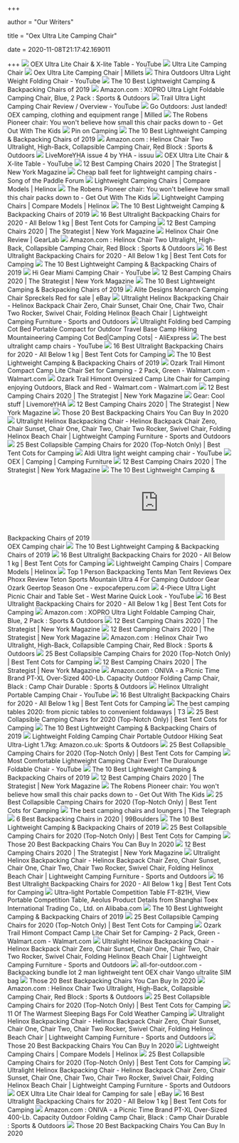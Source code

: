 +++
        
author = "Our Writers"
        
title = "Oex Ultra Lite Camping Chair"
        
date = 2020-11-08T21:17:42.169011
        
+++
[ ![](https://i.ytimg.com/vi/ae5jWi_ahx4/hqdefault.jpg)](https://i.ytimg.com/vi/ae5jWi_ahx4/hqdefault.jpg) OEX Ultra Lite Chair & X-lite Table - YouTube
[ ![](https://i.pinimg.com/736x/70/e8/6f/70e86f0a78233214df438a97662699c1.jpg)](https://i.pinimg.com/736x/70/e8/6f/70e86f0a78233214df438a97662699c1.jpg) Ultra Lite Camping Chair
[ ![](https://i1.adis.ws/i/jpl/bl_316918_a)](https://i1.adis.ws/i/jpl/bl_316918_a) Oex Ultra Lite Camping Chair | Millets
[ ![](https://i.ytimg.com/vi/ZnUSpw5R6lo/maxresdefault.jpg)](https://i.ytimg.com/vi/ZnUSpw5R6lo/maxresdefault.jpg) Thira Outdoors Ultra Light Weight Folding Chair - YouTube
[ ![](https://mywildearth.com/wp-content/uploads/2017/07/ultra-lightweight-mayfly.jpg)](https://mywildearth.com/wp-content/uploads/2017/07/ultra-lightweight-mayfly.jpg) The 10 Best Lightweight Camping & Backpacking Chairs of 2019
[ ![](https://images-na.ssl-images-amazon.com/images/I/41IlBqiPqmL._AC_.jpg)](https://images-na.ssl-images-amazon.com/images/I/41IlBqiPqmL._AC_.jpg) Amazon.com : XOPRO Ultra Light Foldable Camping Chair, Blue, 2 Pack :  Sports & Outdoors
[ ![](https://i.ytimg.com/vi/FBwCZNahMDg/hqdefault.jpg)](https://i.ytimg.com/vi/FBwCZNahMDg/hqdefault.jpg) Trail Ultra Light Camping Chair Review / Overview - YouTube
[ ![](https://milled.com/contents/2017-03-20/eOUhMV6z9it9F-Uu/iUUsZM5lCaHG.jpg)](https://milled.com/contents/2017-03-20/eOUhMV6z9it9F-Uu/iUUsZM5lCaHG.jpg) Go Outdoors: Just landed! OEX camping, clothing and equipment range | Milled
[ ![](https://www.getoutwiththekids.co.uk/wp-content/uploads/2016/07/Robens-Pioneer-Chair-Camping-Furniture.jpg)](https://www.getoutwiththekids.co.uk/wp-content/uploads/2016/07/Robens-Pioneer-Chair-Camping-Furniture.jpg) The Robens Pioneer chair: You won't believe how small this chair packs down  to - Get Out With The Kids
[ ![](https://i.pinimg.com/736x/de/0e/1a/de0e1aaa2281d2cadabb6043eb7405a5.jpg)](https://i.pinimg.com/736x/de/0e/1a/de0e1aaa2281d2cadabb6043eb7405a5.jpg) Pin on Camping
[ ![](https://i.ytimg.com/vi/vx2ijKH82Qk/maxresdefault.jpg)](https://i.ytimg.com/vi/vx2ijKH82Qk/maxresdefault.jpg) The 10 Best Lightweight Camping & Backpacking Chairs of 2019
[ ![](https://images-na.ssl-images-amazon.com/images/I/81txe6sA4SL._AC_UX522_.jpg)](https://images-na.ssl-images-amazon.com/images/I/81txe6sA4SL._AC_UX522_.jpg) Amazon.com : Helinox Chair Two Ultralight, High-Back, Collapsible Camping  Chair, Red Block : Sports & Outdoors
[ ![](https://image.isu.pub/160627085513-62b9e0b9fb835e1e20348d9071677bc5/jpg/page_30.jpg)](https://image.isu.pub/160627085513-62b9e0b9fb835e1e20348d9071677bc5/jpg/page_30.jpg) LiveMoreYHA issue 4 by YHA - issuu
[ ![](https://i.ytimg.com/vi/ae5jWi_ahx4/mqdefault.jpg)](https://i.ytimg.com/vi/ae5jWi_ahx4/mqdefault.jpg) OEX Ultra Lite Chair & X-lite Table - YouTube
[ ![](https://pyxis.nymag.com/v1/imgs/799/4cb/46677741451fb2a91d64436ea483116530-kijaro-camp-chair-lede.rsquare.w700.jpg)](https://pyxis.nymag.com/v1/imgs/799/4cb/46677741451fb2a91d64436ea483116530-kijaro-camp-chair-lede.rsquare.w700.jpg) 12 Best Camping Chairs 2020 | The Strategist | New York Magazine
[ ![](http://cankay.org.uk/photos/1/17_07_2016/original/DSCN0058%20(Copy).JPG)](http://cankay.org.uk/photos/1/17_07_2016/original/DSCN0058%20(Copy).JPG) Cheap ball feet for lightweight camping chairs - Song of the Paddle Forum
[ ![](https://cdn.shopify.com/s/files/1/0039/1367/8918/files/CLP-Product-Specs_ULTRA_Card-3_432d2c73-5bc7-4a44-8dd8-77cf28720f50_600x.jpg?v=1578550629)](https://cdn.shopify.com/s/files/1/0039/1367/8918/files/CLP-Product-Specs_ULTRA_Card-3_432d2c73-5bc7-4a44-8dd8-77cf28720f50_600x.jpg?v=1578550629) Lightweight Camping Chairs | Compare Models | Helinox
[ ![](https://www.getoutwiththekids.co.uk/wp-content/uploads/2016/07/Helinox-Chair-One.jpg)](https://www.getoutwiththekids.co.uk/wp-content/uploads/2016/07/Helinox-Chair-One.jpg) The Robens Pioneer chair: You won't believe how small this chair packs down  to - Get Out With The Kids
[ ![](https://cdn.shopify.com/s/files/1/0039/1367/8918/files/CLP-Product-Specs-ExtraRoomy--Card-3_c3f78d43-15c8-480c-8b46-7e2ca8d7ede9_600x.jpg?v=1578551003)](https://cdn.shopify.com/s/files/1/0039/1367/8918/files/CLP-Product-Specs-ExtraRoomy--Card-3_c3f78d43-15c8-480c-8b46-7e2ca8d7ede9_600x.jpg?v=1578551003) Lightweight Camping Chairs | Compare Models | Helinox
[ ![](https://mywildearth.com/wp-content/uploads/2017/07/helinox-lightweight-camp-chair.jpg)](https://mywildearth.com/wp-content/uploads/2017/07/helinox-lightweight-camp-chair.jpg) The 10 Best Lightweight Camping & Backpacking Chairs of 2019
[ ![](https://besttentcotsforcamping.com/wp-content/uploads/2019/03/Big-Agnes-Mica-Basin-Camp-Chair-view.jpg)](https://besttentcotsforcamping.com/wp-content/uploads/2019/03/Big-Agnes-Mica-Basin-Camp-Chair-view.jpg) 16 Best Ultralight Backpacking Chairs for 2020 - All Below 1 kg | Best Tent  Cots for Camping
[ ![](https://pyxis.nymag.com/v1/imgs/eb0/66b/27ddf365b8b222c9fec8911aa5f73cd16b-moon-lence-outdoor-ultralight-portable-f.rsquare.w600.jpg)](https://pyxis.nymag.com/v1/imgs/eb0/66b/27ddf365b8b222c9fec8911aa5f73cd16b-moon-lence-outdoor-ultralight-portable-f.rsquare.w600.jpg) 12 Best Camping Chairs 2020 | The Strategist | New York Magazine
[ ![](https://outdoorgearlab-mvnab3pwrvp3t0.stackpathdns.com/photos/15/82/279694_7649_L.jpg)](https://outdoorgearlab-mvnab3pwrvp3t0.stackpathdns.com/photos/15/82/279694_7649_L.jpg) Helinox Chair One Review | GearLab
[ ![](https://m.media-amazon.com/images/S/aplus-media/sc/4289f776-3c20-425b-9fb1-902cf9943293.__CR0,0,2500,2500_PT0_SX300_V1___.jpg)](https://m.media-amazon.com/images/S/aplus-media/sc/4289f776-3c20-425b-9fb1-902cf9943293.__CR0,0,2500,2500_PT0_SX300_V1___.jpg) Amazon.com : Helinox Chair Two Ultralight, High-Back, Collapsible Camping  Chair, Red Block : Sports & Outdoors
[ ![](https://besttentcotsforcamping.com/wp-content/uploads/2018/05/Sportneer-Portable-Lightweight-Folding-Camping-Chair.jpg)](https://besttentcotsforcamping.com/wp-content/uploads/2018/05/Sportneer-Portable-Lightweight-Folding-Camping-Chair.jpg) 16 Best Ultralight Backpacking Chairs for 2020 - All Below 1 kg | Best Tent  Cots for Camping
[ ![](https://mywildearth.com/wp-content/uploads/2017/07/coleman-stadium-seat.jpg)](https://mywildearth.com/wp-content/uploads/2017/07/coleman-stadium-seat.jpg) The 10 Best Lightweight Camping & Backpacking Chairs of 2019
[ ![](https://i.ytimg.com/vi/HjBzChWNbK4/maxresdefault.jpg)](https://i.ytimg.com/vi/HjBzChWNbK4/maxresdefault.jpg) Hi Gear Miami Camping Chair - YouTube
[ ![](https://pyxis.nymag.com/v1/imgs/536/414/f1dca46f867b819f70bb551923d13cad3d-coleman-big-n-tall-camping-chair.rsquare.w600.jpg)](https://pyxis.nymag.com/v1/imgs/536/414/f1dca46f867b819f70bb551923d13cad3d-coleman-big-n-tall-camping-chair.rsquare.w600.jpg) 12 Best Camping Chairs 2020 | The Strategist | New York Magazine
[ ![](https://mywildearth.com/wp-content/uploads/2017/07/helinox-ground.jpg)](https://mywildearth.com/wp-content/uploads/2017/07/helinox-ground.jpg) The 10 Best Lightweight Camping & Backpacking Chairs of 2019
[ ![](https://i.ebayimg.com/images/g/30kAAOSwZ2BfXKlU/s-l1600.jpg)](https://i.ebayimg.com/images/g/30kAAOSwZ2BfXKlU/s-l1600.jpg) Alite Designs Monarch Camping Chair Spreckels Red for sale | eBay
[ ![](http://www.portablegeneratorsolutions.com/folding-chairs/Images/Helinox-Chair-Zero-Grey-Portable-Ultralight-Folding-Camp-Backpacking-Chair-Back-t.jpg)](http://www.portablegeneratorsolutions.com/folding-chairs/Images/Helinox-Chair-Zero-Grey-Portable-Ultralight-Folding-Camp-Backpacking-Chair-Back-t.jpg) Ultralight Helinox Backpacking Chair - Helinox Backpack Chair Zero, Chair  Sunset, Chair One, Chair Two, Chair Two Rocker, Swivel Chair, Folding  Helinox Beach Chair | Lightweight Camping Furniture - Sports and Outdoors
[ ![](https://ae01.alicdn.com/kf/HTB1.flKeMmH3KVjSZKzq6z2OXXaq/Ultralight-Folding-bed-Camping-Cot-Bed-Portable-Compact-for-Outdoor-Travel-Base-Camp-Hiking-Mountaineering-Camping.jpg)](https://ae01.alicdn.com/kf/HTB1.flKeMmH3KVjSZKzq6z2OXXaq/Ultralight-Folding-bed-Camping-Cot-Bed-Portable-Compact-for-Outdoor-Travel-Base-Camp-Hiking-Mountaineering-Camping.jpg) Ultralight Folding bed Camping Cot Bed Portable Compact for Outdoor Travel  Base Camp Hiking Mountaineering Camping Cot Bed|Camping Cots| - AliExpress
[ ![](https://i.ytimg.com/vi/OqORHpmzl4g/maxresdefault.jpg)](https://i.ytimg.com/vi/OqORHpmzl4g/maxresdefault.jpg) The best ultralight camp chairs - YouTube
[ ![](https://besttentcotsforcamping.com/wp-content/uploads/2018/05/ALPHA-CAMP-Lightweight-Portable-Camping-Chair.jpg)](https://besttentcotsforcamping.com/wp-content/uploads/2018/05/ALPHA-CAMP-Lightweight-Portable-Camping-Chair.jpg) 16 Best Ultralight Backpacking Chairs for 2020 - All Below 1 kg | Best Tent  Cots for Camping
[ ![](https://mywildearth.com/wp-content/uploads/2016/09/kelly-backpacking-loveseat.jpg)](https://mywildearth.com/wp-content/uploads/2016/09/kelly-backpacking-loveseat.jpg) The 10 Best Lightweight Camping & Backpacking Chairs of 2019
[ ![](https://i5.walmartimages.com/asr/fddc3e39-9368-4529-814f-560b75b5cc9d_1.2e8ff0efcb9afeedb541f65a41a8d43a.jpeg)](https://i5.walmartimages.com/asr/fddc3e39-9368-4529-814f-560b75b5cc9d_1.2e8ff0efcb9afeedb541f65a41a8d43a.jpeg) Ozark Trail Himont Compact Camp Lite Chair Set for Camping - 2 Pack, Green  - Walmart.com - Walmart.com
[ ![](https://i5.walmartimages.com/asr/19847a31-b11e-49d1-b2bb-4e240de21ff4_2.79d3aadb5a7ffa9f202fe2e3553b75c5.jpeg)](https://i5.walmartimages.com/asr/19847a31-b11e-49d1-b2bb-4e240de21ff4_2.79d3aadb5a7ffa9f202fe2e3553b75c5.jpeg) Ozark Trail Himont Oversized Camp Lite Chair for Camping enjoying Outdoors,  Black and Red - Walmart.com - Walmart.com
[ ![](https://pyxis.nymag.com/v1/imgs/855/126/b9dbbcdb6fd64facd83e9ebd967b04a83e-coleman-portable-camping-quad-chair-with.rsquare.w600.jpg)](https://pyxis.nymag.com/v1/imgs/855/126/b9dbbcdb6fd64facd83e9ebd967b04a83e-coleman-portable-camping-quad-chair-with.rsquare.w600.jpg) 12 Best Camping Chairs 2020 | The Strategist | New York Magazine
[ ![](https://livemore.yha.org.uk/wp-content/uploads/2016/07/Gear-page-June.jpg)](https://livemore.yha.org.uk/wp-content/uploads/2016/07/Gear-page-June.jpg) Gear: Cool stuff | LivemoreYHA
[ ![](https://pyxis.nymag.com/v1/imgs/ea3/5e8/e32d72d46163a7d6ce1577cbd149f3c273.rsquare.w600.jpg)](https://pyxis.nymag.com/v1/imgs/ea3/5e8/e32d72d46163a7d6ce1577cbd149f3c273.rsquare.w600.jpg) 12 Best Camping Chairs 2020 | The Strategist | New York Magazine
[ ![](https://images-na.ssl-images-amazon.com/images/I/81AtmFOIp0L._SL1500_.jpg)](https://images-na.ssl-images-amazon.com/images/I/81AtmFOIp0L._SL1500_.jpg) Those 20 Best Backpacking Chairs You Can Buy In 2020
[ ![](http://www.portablegeneratorsolutions.com/folding-chairs/Images/Helinox-Chair-One-Camp-Backpacking-Chair-Aspen-Meadow-Green-t.jpg)](http://www.portablegeneratorsolutions.com/folding-chairs/Images/Helinox-Chair-One-Camp-Backpacking-Chair-Aspen-Meadow-Green-t.jpg) Ultralight Helinox Backpacking Chair - Helinox Backpack Chair Zero, Chair  Sunset, Chair One, Chair Two, Chair Two Rocker, Swivel Chair, Folding  Helinox Beach Chair | Lightweight Camping Furniture - Sports and Outdoors
[ ![](https://besttentcotsforcamping.com/wp-content/uploads/2019/04/Big-Agnes-Big-Six-Camp-Chair-review.jpg)](https://besttentcotsforcamping.com/wp-content/uploads/2019/04/Big-Agnes-Big-Six-Camp-Chair-review.jpg) 25 Best Collapsible Camping Chairs for 2020 (Top-Notch Only) | Best Tent  Cots for Camping
[ ![](https://i.ytimg.com/vi/tLGK-6atvI4/maxresdefault.jpg)](https://i.ytimg.com/vi/tLGK-6atvI4/maxresdefault.jpg) Aldi Ultra light weight camping chair - YouTube
[ ![](https://i1.adis.ws/i/jpl/go_353370_a?w=478&h=478&qlt=80)](https://i1.adis.ws/i/jpl/go_353370_a?w=478&h=478&qlt=80) OEX | Camping | Camping Furniture
[ ![](https://pyxis.nymag.com/v1/imgs/3da/39b/6b28a9cd0b9f3a1d15c42447d941cc7c2d-core-equipment-padded-arm-chair.rsquare.w600.jpg)](https://pyxis.nymag.com/v1/imgs/3da/39b/6b28a9cd0b9f3a1d15c42447d941cc7c2d-core-equipment-padded-arm-chair.rsquare.w600.jpg) 12 Best Camping Chairs 2020 | The Strategist | New York Magazine
[ ![](https://mywildearth.com/wp-content/uploads/2017/07/terralite-backpacking-chair.jpg)](https://mywildearth.com/wp-content/uploads/2017/07/terralite-backpacking-chair.jpg) The 10 Best Lightweight Camping & Backpacking Chairs of 2019
[ ![](https://www.ukgser.com/forums/attachment.php?attachmentid=363950&stc=1&d=1517863914)](https://www.ukgser.com/forums/attachment.php?attachmentid=363950&stc=1&d=1517863914) OEX Camping chair
[ ![](https://mywildearth.com/wp-content/uploads/2017/07/quick-e-seat.jpg)](https://mywildearth.com/wp-content/uploads/2017/07/quick-e-seat.jpg) The 10 Best Lightweight Camping & Backpacking Chairs of 2019
[ ![](https://besttentcotsforcamping.com/wp-content/uploads/2018/05/helinox-chair-zero.jpg)](https://besttentcotsforcamping.com/wp-content/uploads/2018/05/helinox-chair-zero.jpg) 16 Best Ultralight Backpacking Chairs for 2020 - All Below 1 kg | Best Tent  Cots for Camping
[ ![](https://cdn.shopify.com/s/files/1/0039/1367/8918/files/CLP-Product-Specs_ULTRA_Card-1_d1244506-41bd-4042-ba3a-318cfd681055_600x.jpg?v=1578550595)](https://cdn.shopify.com/s/files/1/0039/1367/8918/files/CLP-Product-Specs_ULTRA_Card-1_d1244506-41bd-4042-ba3a-318cfd681055_600x.jpg?v=1578550595) Lightweight Camping Chairs | Compare Models | Helinox
[ ![](https://www.expocafeperu.com/w/2020/03/top-1-person-backpacking-tents-1-man-backpacking-tent-reviews-oex-phoxx-1-person-backpacking-tent-review-teton-sports-mountain-ultra-tent-1-4-person-backpacking-tent-for-camping.jpg)](https://www.expocafeperu.com/w/2020/03/top-1-person-backpacking-tents-1-man-backpacking-tent-reviews-oex-phoxx-1-person-backpacking-tent-review-teton-sports-mountain-ultra-tent-1-4-person-backpacking-tent-for-camping.jpg) Top 1 Person Backpacking Tents Man Tent Reviews Oex Phoxx Review Teton  Sports Mountain Ultra 4 For Camping Outdoor Gear Ozark Geertop Season One -  expocafeperu.com
[ ![](https://i.ytimg.com/vi/l1I8jIu825o/maxresdefault.jpg)](https://i.ytimg.com/vi/l1I8jIu825o/maxresdefault.jpg) 4-Piece Ultra Light Picnic Chair and Table Set - West Marine Quick Look -  YouTube
[ ![](https://besttentcotsforcamping.com/wp-content/uploads/2017/01/Big-Agnes-Helinox-Chair-One-Review-front-view.jpg)](https://besttentcotsforcamping.com/wp-content/uploads/2017/01/Big-Agnes-Helinox-Chair-One-Review-front-view.jpg) 16 Best Ultralight Backpacking Chairs for 2020 - All Below 1 kg | Best Tent  Cots for Camping
[ ![](https://images-na.ssl-images-amazon.com/images/I/51olhBEjacL._AC_.jpg)](https://images-na.ssl-images-amazon.com/images/I/51olhBEjacL._AC_.jpg) Amazon.com : XOPRO Ultra Light Foldable Camping Chair, Blue, 2 Pack :  Sports & Outdoors
[ ![](https://pyxis.nymag.com/v1/imgs/351/8e3/fed2a68502bbb7b6621438471ba1e1c5ff.rsquare.w600.jpg)](https://pyxis.nymag.com/v1/imgs/351/8e3/fed2a68502bbb7b6621438471ba1e1c5ff.rsquare.w600.jpg) 12 Best Camping Chairs 2020 | The Strategist | New York Magazine
[ ![](https://pyxis.nymag.com/v1/imgs/746/525/3eaa96232af0059ad4b9576eb2e0c11236.rsquare.w600.jpg)](https://pyxis.nymag.com/v1/imgs/746/525/3eaa96232af0059ad4b9576eb2e0c11236.rsquare.w600.jpg) 12 Best Camping Chairs 2020 | The Strategist | New York Magazine
[ ![](https://images-na.ssl-images-amazon.com/images/I/71u8kYxtwaL._AC_UL1500_.jpg)](https://images-na.ssl-images-amazon.com/images/I/71u8kYxtwaL._AC_UL1500_.jpg) Amazon.com : Helinox Chair Two Ultralight, High-Back, Collapsible Camping  Chair, Red Block : Sports & Outdoors
[ ![](https://besttentcotsforcamping.com/wp-content/uploads/2019/02/KingCamp-Ultralight-Compact-Strong-High-Back-Folding-Chair-view.jpg)](https://besttentcotsforcamping.com/wp-content/uploads/2019/02/KingCamp-Ultralight-Compact-Strong-High-Back-Folding-Chair-view.jpg) 25 Best Collapsible Camping Chairs for 2020 (Top-Notch Only) | Best Tent  Cots for Camping
[ ![](https://pyxis.nymag.com/v1/imgs/ed4/e0e/7052bfc88dc7b26bf7fc985e0f5dcb5ec2-alps-escape-chair-footrest.rsquare.w600.jpg)](https://pyxis.nymag.com/v1/imgs/ed4/e0e/7052bfc88dc7b26bf7fc985e0f5dcb5ec2-alps-escape-chair-footrest.rsquare.w600.jpg) 12 Best Camping Chairs 2020 | The Strategist | New York Magazine
[ ![](https://images-na.ssl-images-amazon.com/images/I/81hz9O0ivqL._AC_SX679_.jpg)](https://images-na.ssl-images-amazon.com/images/I/81hz9O0ivqL._AC_SX679_.jpg) Amazon.com : ONIVA - a Picnic Time Brand PT-XL Over-Sized 400-Lb. Capacity  Outdoor Folding Camp Chair, Black : Camp Chair Durable : Sports & Outdoors
[ ![](https://i.ytimg.com/vi/xbwvWGl0CDc/hqdefault.jpg)](https://i.ytimg.com/vi/xbwvWGl0CDc/hqdefault.jpg) Helinox Ultralight Portable Camping Chair - YouTube
[ ![](https://besttentcotsforcamping.com/wp-content/uploads/2018/05/WildHorn-Outfitters-Terralite-Portable-Camp-Chair.jpg)](https://besttentcotsforcamping.com/wp-content/uploads/2018/05/WildHorn-Outfitters-Terralite-Portable-Camp-Chair.jpg) 16 Best Ultralight Backpacking Chairs for 2020 - All Below 1 kg | Best Tent  Cots for Camping
[ ![](https://cdn.mos.cms.futurecdn.net/9NmbTkKzrXQEXsDhmJ8EnH.jpg)](https://cdn.mos.cms.futurecdn.net/9NmbTkKzrXQEXsDhmJ8EnH.jpg) The best camping tables 2020: from picnic tables to convenient foldaways |  T3
[ ![](https://besttentcotsforcamping.com/wp-content/uploads/2018/06/MARCHWAY-Lightweight-Folding-High-Back-Camping-Chair-front-view.jpg)](https://besttentcotsforcamping.com/wp-content/uploads/2018/06/MARCHWAY-Lightweight-Folding-High-Back-Camping-Chair-front-view.jpg) 25 Best Collapsible Camping Chairs for 2020 (Top-Notch Only) | Best Tent  Cots for Camping
[ ![](https://mywildearth.com/wp-content/uploads/2017/07/crazy-creek-hex-camping-seat.jpg)](https://mywildearth.com/wp-content/uploads/2017/07/crazy-creek-hex-camping-seat.jpg) The 10 Best Lightweight Camping & Backpacking Chairs of 2019
[ ![](https://m.media-amazon.com/images/S/aplus-seller-content-images-us-east-1/A1F83G8C2ARO7P/A1NDSWQ31JJ62G/50f6595f-8eb2-4553-8f22-cecf3e310900._CR0,0,970,600_PT0_SX970__.jpg)](https://m.media-amazon.com/images/S/aplus-seller-content-images-us-east-1/A1F83G8C2ARO7P/A1NDSWQ31JJ62G/50f6595f-8eb2-4553-8f22-cecf3e310900._CR0,0,970,600_PT0_SX970__.jpg) Lightweight Folding Camping Chair Portable Outdoor Hiking Seat Ultra-Light  1.7kg: Amazon.co.uk: Sports & Outdoors
[ ![](https://besttentcotsforcamping.com/wp-content/uploads/2019/05/Best-Collapsible-Camping-Chairs.png)](https://besttentcotsforcamping.com/wp-content/uploads/2019/05/Best-Collapsible-Camping-Chairs.png) 25 Best Collapsible Camping Chairs for 2020 (Top-Notch Only) | Best Tent  Cots for Camping
[ ![](https://i.ytimg.com/vi/FbPaeYWmKpY/maxresdefault.jpg)](https://i.ytimg.com/vi/FbPaeYWmKpY/maxresdefault.jpg) Most Comfortable Lightweight Camping Chair Ever! The Duralounge Foldable  Chair - YouTube
[ ![](https://mywildearth.com/wp-content/uploads/2017/07/travel-chair.jpg)](https://mywildearth.com/wp-content/uploads/2017/07/travel-chair.jpg) The 10 Best Lightweight Camping & Backpacking Chairs of 2019
[ ![](https://pyxis.nymag.com/v1/imgs/a9c/648/e63a621f6774fda2e0fd2a49a0bcbf5dd4.rsquare.w600.jpg)](https://pyxis.nymag.com/v1/imgs/a9c/648/e63a621f6774fda2e0fd2a49a0bcbf5dd4.rsquare.w600.jpg) 12 Best Camping Chairs 2020 | The Strategist | New York Magazine
[ ![](https://i.ytimg.com/vi/cnzhLxbWrkw/maxresdefault.jpg)](https://i.ytimg.com/vi/cnzhLxbWrkw/maxresdefault.jpg) The Robens Pioneer chair: You won't believe how small this chair packs down  to - Get Out With The Kids
[ ![](https://besttentcotsforcamping.com/wp-content/uploads/2018/06/Helinox-Sunset-Camping-Chair-view.jpg)](https://besttentcotsforcamping.com/wp-content/uploads/2018/06/Helinox-Sunset-Camping-Chair-view.jpg) 25 Best Collapsible Camping Chairs for 2020 (Top-Notch Only) | Best Tent  Cots for Camping
[ ![](https://www.telegraph.co.uk/content/dam/gardening/2018/06/13/Outadcamp_trans_NvBQzQNjv4BqqVzuuqpFlyLIwiB6NTmJwfSVWeZ_vEN7c6bHu2jJnT8.jpg?imwidth=480)](https://www.telegraph.co.uk/content/dam/gardening/2018/06/13/Outadcamp_trans_NvBQzQNjv4BqqVzuuqpFlyLIwiB6NTmJwfSVWeZ_vEN7c6bHu2jJnT8.jpg?imwidth=480) The best camping chairs and loungers | The Telegraph
[ ![](https://www.99boulders.com/wp-content/uploads/2018/03/IMG_8017-e1522618352997.jpg)](https://www.99boulders.com/wp-content/uploads/2018/03/IMG_8017-e1522618352997.jpg) 6 Best Backpacking Chairs in 2020 | 99Boulders
[ ![](https://mywildearth.com/wp-content/uploads/2016/09/lightweight-backpacking-chair-776x437.jpg)](https://mywildearth.com/wp-content/uploads/2016/09/lightweight-backpacking-chair-776x437.jpg) The 10 Best Lightweight Camping & Backpacking Chairs of 2019
[ ![](https://besttentcotsforcamping.com/wp-content/uploads/2018/06/Helinox-Chair-Two-Rocker.jpg)](https://besttentcotsforcamping.com/wp-content/uploads/2018/06/Helinox-Chair-Two-Rocker.jpg) 25 Best Collapsible Camping Chairs for 2020 (Top-Notch Only) | Best Tent  Cots for Camping
[ ![](https://images-na.ssl-images-amazon.com/images/I/81f%2BsRaGZdL._SL1500_.jpg)](https://images-na.ssl-images-amazon.com/images/I/81f%2BsRaGZdL._SL1500_.jpg) Those 20 Best Backpacking Chairs You Can Buy In 2020
[ ![](https://pyxis.nymag.com/v1/imgs/501/059/f7fb812a5c99c7960c98899ec6102bae52.rdeep-vertical.w245.jpg)](https://pyxis.nymag.com/v1/imgs/501/059/f7fb812a5c99c7960c98899ec6102bae52.rdeep-vertical.w245.jpg) 12 Best Camping Chairs 2020 | The Strategist | New York Magazine
[ ![](http://www.portablegeneratorsolutions.com/folding-chairs/Images/Folding-Chairs-Combo.png)](http://www.portablegeneratorsolutions.com/folding-chairs/Images/Folding-Chairs-Combo.png) Ultralight Helinox Backpacking Chair - Helinox Backpack Chair Zero, Chair  Sunset, Chair One, Chair Two, Chair Two Rocker, Swivel Chair, Folding  Helinox Beach Chair | Lightweight Camping Furniture - Sports and Outdoors
[ ![](https://besttentcotsforcamping.com/wp-content/uploads/2018/05/Trekology-YIZI-GO-Portable-Camping-Chair-with-Adjustable-Height.jpg)](https://besttentcotsforcamping.com/wp-content/uploads/2018/05/Trekology-YIZI-GO-Portable-Camping-Chair-with-Adjustable-Height.jpg) 16 Best Ultralight Backpacking Chairs for 2020 - All Below 1 kg | Best Tent  Cots for Camping
[ ![](https://sc01.alicdn.com/kf/HTB1dhvjKVXXXXXUaXXXq6xXFXXXx.jpg)](https://sc01.alicdn.com/kf/HTB1dhvjKVXXXXXUaXXXq6xXFXXXx.jpg) Ultra-light Portable Competition Table FT-821H, View Portable Competition  Table, Aeolus Product Details from Shanghai Toex International Trading Co.,  Ltd. on Alibaba.com
[ ![](https://mywildearth.com/wp-content/uploads/2017/07/coleman-woodsman.jpg)](https://mywildearth.com/wp-content/uploads/2017/07/coleman-woodsman.jpg) The 10 Best Lightweight Camping & Backpacking Chairs of 2019
[ ![](https://besttentcotsforcamping.com/wp-content/uploads/2019/02/Helinox-Playa-Chair.jpg)](https://besttentcotsforcamping.com/wp-content/uploads/2019/02/Helinox-Playa-Chair.jpg) 25 Best Collapsible Camping Chairs for 2020 (Top-Notch Only) | Best Tent  Cots for Camping
[ ![](https://i5.walmartimages.com/asr/230ba198-b85c-4a5d-8d97-28dda582e46e_1.6a86c285055dc565954b5a9962ca3112.jpeg)](https://i5.walmartimages.com/asr/230ba198-b85c-4a5d-8d97-28dda582e46e_1.6a86c285055dc565954b5a9962ca3112.jpeg) Ozark Trail Himont Compact Camp Lite Chair Set for Camping- 2 Pack, Green -  Walmart.com - Walmart.com
[ ![](http://www.portablegeneratorsolutions.com/folding-chairs/Images/Helinox-Chair-Two-Rocker-Camping-Backpacking-Chair-Swedish-Blue.jpg)](http://www.portablegeneratorsolutions.com/folding-chairs/Images/Helinox-Chair-Two-Rocker-Camping-Backpacking-Chair-Swedish-Blue.jpg) Ultralight Helinox Backpacking Chair - Helinox Backpack Chair Zero, Chair  Sunset, Chair One, Chair Two, Chair Two Rocker, Swivel Chair, Folding  Helinox Beach Chair | Lightweight Camping Furniture - Sports and Outdoors
[ ![](http://www.all-for-outdoor.com/imgs/430976.jpg)](http://www.all-for-outdoor.com/imgs/430976.jpg) all-for-outdoor.com - Backpacking bundle lot 2 man lightweight tent OEX  chair Vango ultralite SIM bag
[ ![](https://images-na.ssl-images-amazon.com/images/I/71uj-bWi1AL._SL1500_.jpg)](https://images-na.ssl-images-amazon.com/images/I/71uj-bWi1AL._SL1500_.jpg) Those 20 Best Backpacking Chairs You Can Buy In 2020
[ ![](https://images-na.ssl-images-amazon.com/images/I/8192auWo23L._AC_UL160_SR160,160_.jpg)](https://images-na.ssl-images-amazon.com/images/I/8192auWo23L._AC_UL160_SR160,160_.jpg) Amazon.com : Helinox Chair Two Ultralight, High-Back, Collapsible Camping  Chair, Red Block : Sports & Outdoors
[ ![](https://besttentcotsforcamping.com/wp-content/uploads/2020/04/Big-Agnes-Big-Six-Armchair-review-side-view-e1588192473293.jpg)](https://besttentcotsforcamping.com/wp-content/uploads/2020/04/Big-Agnes-Big-Six-Armchair-review-side-view-e1588192473293.jpg) 25 Best Collapsible Camping Chairs for 2020 (Top-Notch Only) | Best Tent  Cots for Camping
[ ![](https://www.campingwithstyle.co.uk/wp-content/uploads/2020/09/summit-ultra-lightweight-packaway-chair-00-500x667.jpg)](https://www.campingwithstyle.co.uk/wp-content/uploads/2020/09/summit-ultra-lightweight-packaway-chair-00-500x667.jpg) 11 Of The Warmest Sleeping Bags For Cold Weather Camping
[ ![](http://www.portablegeneratorsolutions.com/folding-chairs/Images/Helinox-Sunset-Chair-Coyote-Tan-Portable-Folding-Camp-Backpack-Chair.jpg)](http://www.portablegeneratorsolutions.com/folding-chairs/Images/Helinox-Sunset-Chair-Coyote-Tan-Portable-Folding-Camp-Backpack-Chair.jpg) Ultralight Helinox Backpacking Chair - Helinox Backpack Chair Zero, Chair  Sunset, Chair One, Chair Two, Chair Two Rocker, Swivel Chair, Folding  Helinox Beach Chair | Lightweight Camping Furniture - Sports and Outdoors
[ ![](https://images-na.ssl-images-amazon.com/images/I/61T4BkYnl7L._SL1000_.jpg)](https://images-na.ssl-images-amazon.com/images/I/61T4BkYnl7L._SL1000_.jpg) Those 20 Best Backpacking Chairs You Can Buy In 2020
[ ![](https://cdn.shopify.com/s/files/1/0039/1367/8918/collections/Artboard_1_3x-100_x150.jpg?v=1578343096)](https://cdn.shopify.com/s/files/1/0039/1367/8918/collections/Artboard_1_3x-100_x150.jpg?v=1578343096) Lightweight Camping Chairs | Compare Models | Helinox
[ ![](https://besttentcotsforcamping.com/wp-content/uploads/2019/07/Eagles-Nest-Outfitters-Lounger-SL-Camp-Chair-view.jpg)](https://besttentcotsforcamping.com/wp-content/uploads/2019/07/Eagles-Nest-Outfitters-Lounger-SL-Camp-Chair-view.jpg) 25 Best Collapsible Camping Chairs for 2020 (Top-Notch Only) | Best Tent  Cots for Camping
[ ![](http://www.portablegeneratorsolutions.com/folding-chairs/Images/Helinox-Swivel-Chair-Three-Colors.jpg)](http://www.portablegeneratorsolutions.com/folding-chairs/Images/Helinox-Swivel-Chair-Three-Colors.jpg) Ultralight Helinox Backpacking Chair - Helinox Backpack Chair Zero, Chair  Sunset, Chair One, Chair Two, Chair Two Rocker, Swivel Chair, Folding  Helinox Beach Chair | Lightweight Camping Furniture - Sports and Outdoors
[ ![](https://i.ebayimg.com/images/g/sF8AAOSwkkRfjsgF/s-l640.jpg)](https://i.ebayimg.com/images/g/sF8AAOSwkkRfjsgF/s-l640.jpg) OEX Ultra Lite Chair Ideal for Camping for sale | eBay
[ ![](https://besttentcotsforcamping.com/wp-content/uploads/2018/05/LEKI-Sub-1-chair.jpg)](https://besttentcotsforcamping.com/wp-content/uploads/2018/05/LEKI-Sub-1-chair.jpg) 16 Best Ultralight Backpacking Chairs for 2020 - All Below 1 kg | Best Tent  Cots for Camping
[ ![](https://m.media-amazon.com/images/S/aplus-media/vc/1a236ff9-b0f9-456e-82b2-fff56cb1536e._CR109,109,2182,2182_PT0_SX300__.jpg)](https://m.media-amazon.com/images/S/aplus-media/vc/1a236ff9-b0f9-456e-82b2-fff56cb1536e._CR109,109,2182,2182_PT0_SX300__.jpg) Amazon.com : ONIVA - a Picnic Time Brand PT-XL Over-Sized 400-Lb. Capacity  Outdoor Folding Camp Chair, Black : Camp Chair Durable : Sports & Outdoors
[ ![](https://images-na.ssl-images-amazon.com/images/I/91k6TAPTSJL._SL1500_.jpg)](https://images-na.ssl-images-amazon.com/images/I/91k6TAPTSJL._SL1500_.jpg) Those 20 Best Backpacking Chairs You Can Buy In 2020
